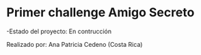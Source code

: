 <h1>Primer challenge Amigo Secreto</h1>

-Estado del proyecto: En contrucción
 
 Realizado por: Ana Patricia Cedeno (Costa Rica)
